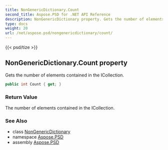 ```yaml
---
title: NonGenericDictionary.Count
second_title: Aspose.PSD for .NET API Reference
description: NonGenericDictionary property. Gets the number of elements contained in the ICollection
type: docs
weight: 20
url: /net/aspose.psd/nongenericdictionary/count/
---
```

{{< psd/tize >}}
## NonGenericDictionary.Count property

Gets the number of elements contained in the ICollection.

```csharp
public int Count { get; }
```

### Return Value

The number of elements contained in the ICollection.

### See Also

* class [NonGenericDictionary](../)
* namespace [Aspose.PSD](../../../aspose.psd/)
* assembly [Aspose.PSD](../../../)


